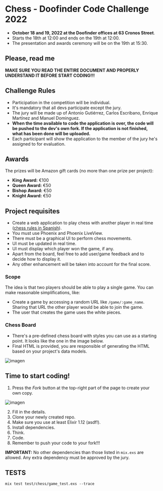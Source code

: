 # Chess - Doofinder Code Challenge 2022

- **October 18 and 19, 2022 at the Doofinder offices at 63 Cronos Street**. 
- Starts the 18th at 12:00 and ends on the 19th at 12:00.
- The presentation and awards ceremony will be on the 19th at 15:30.

## Please, read me

**MAKE SURE YOU READ THE ENTIRE DOCUMENT AND PROPERLY UNDERSTAND IT BEFORE START CODING!!!**

## Challenge Rules

- Participation in the competition will be individual.
- It's mandatory that all devs participate except the jury.
- The jury will be made up of Antonio Gutiérrez, Carlos Escribano, Enrique Martínez and Manuel Dominguez.
- **When the time available to code the application is over, the code will be pushed to the dev's own fork. If the application is not finished, what has been done will be uploaded.**
- Each participant will show the application to the member of the jury he's assigned to for evaluation.

## Awards

The prizes will be Amazon gift cards (no more than one prize per project):

- **King Award:** €100
- **Queen Award:** €50
- **Bishop Award:** €50
- **Knight Award:** €50

## Project requisites

- Create a web application to play chess with another player in real time ([chess rules in Spanish](https://es.wikipedia.org/wiki/Leyes_del_ajedrez)).
- You must use Phoenix and Phoenix LiveView.
- There must be a graphical UI to perform chess movements.
- UI must be updated in real time.
- UI must display which player won the game, if any.
- Apart from the board, feel free to add user/game feedback and to decide how to display it.
- Any other enhancement will be taken into account for the final score.

### Scope

The idea is that two players should be able to play a single game. You can make reasonable simplifications, like:

- Create a game by accessing a random URL like `/game/:game_name`. Sharing that URL the other player would be able to join the game.
- The user that creates the game uses the white pieces.

### Chess Board

- There's a pre-defined chess board with styles you can use as a starting point. It looks like the one in the image below.
- Final HTML is provided, you are responsible of generating the HTML based on your project's data models.

![imagen](https://user-images.githubusercontent.com/482075/194532319-b5dc8969-2737-4546-9f39-d6dc2b3a92b7.png)

## Time to start coding!

1. Press the _Fork_ button at the top-right part of the page to create your own copy.

![imagen](https://user-images.githubusercontent.com/482075/194920831-23fb1e14-83c6-4327-a496-bde225a77561.png)

2. Fill in the details.
3. Clone your newly created repo.
4. Make sure you use at least Elixir 1.12 (asdf!).
5. Install dependencies.
6. Think.
7. Code.
8. Remember to push your code to your fork!!!

**IMPORTANT:** No other dependencies than those listed in `mix.exs` are allowed. Any extra dependency must be approved by the jury.


## TESTS

    mix test test/chess/game_test.exs --trace
